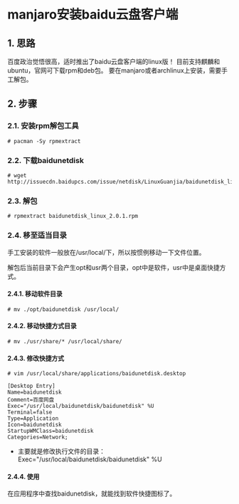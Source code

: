 # manjaro安装baidu云盘客户端
## 1. 思路
百度政治觉悟很高，适时推出了baidu云盘客户端的linux版！
目前支持麒麟和ubuntu，官网可下载rpm和deb包。
要在manjaro或者archlinux上安装，需要手工解包。

## 2. 步骤
### 2.1. 安装rpm解包工具
```
# pacman -Sy rpmextract
```
### 2.2. 下载baidunetdisk
```
# wget http://issuecdn.baidupcs.com/issue/netdisk/LinuxGuanjia/baidunetdisk_linux_2.0.1.rpm
```
### 2.3. 解包
```
# rpmextract baidunetdisk_linux_2.0.1.rpm
```
### 2.4. 移至适当目录
手工安装的软件一般放在/usr/local/下，所以按惯例移动一下文件位置。

解包后当前目录下会产生opt和usr两个目录，opt中是软件，usr中是桌面快捷方式。

#### 2.4.1. 移动软件目录
```
# mv ./opt/baidunetdisk /usr/local/
```
#### 2.4.2. 移动快捷方式目录
```
# mv ./usr/share/* /usr/local/share/
```
#### 2.4.3. 修改快捷方式
```
# vim /usr/local/share/applications/baidunetdisk.desktop
```
```
[Desktop Entry]
Name=baidunetdisk
Comment=百度网盘
Exec="/usr/local/baidunetdisk/baidunetdisk" %U
Terminal=false
Type=Application
Icon=baidunetdisk
StartupWMClass=baidunetdisk
Categories=Network;

```
* 主要就是修改执行文件的目录：Exec="/usr/local/baidunetdisk/baidunetdisk" %U

#### 2.4.4. 使用
在应用程序中查找baidunetdisk，就能找到软件快捷图标了。
